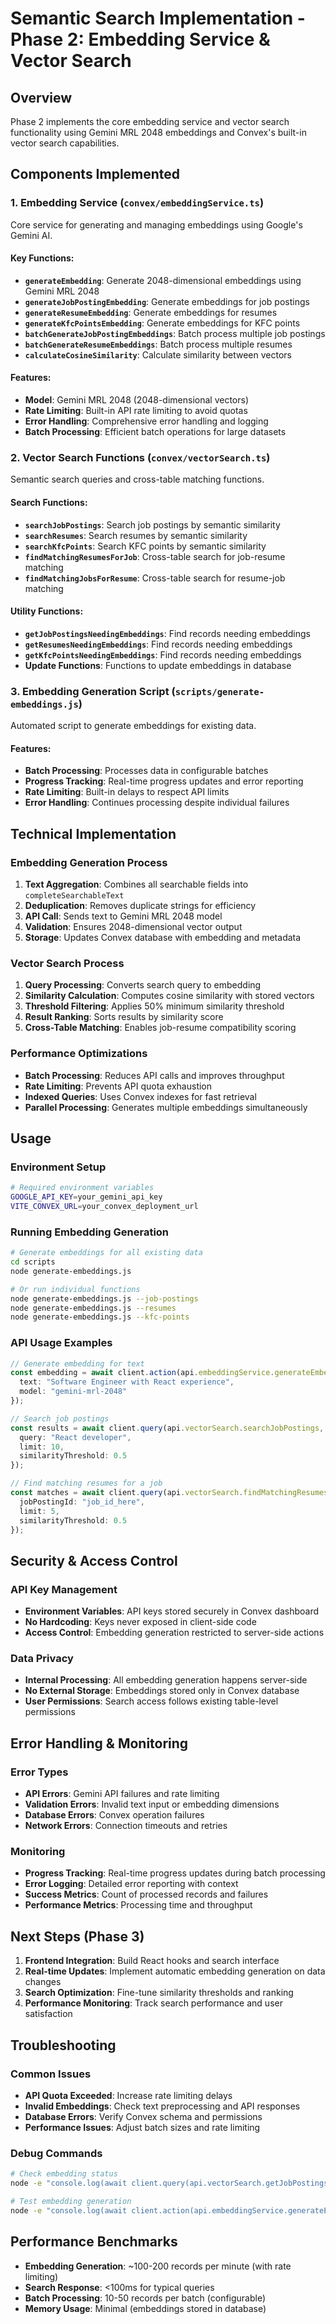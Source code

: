 # Semantic Search Implementation - Phase 2: Embedding Service & Vector Search

## Overview
Phase 2 implements the core embedding service and vector search functionality using Gemini MRL 2048 embeddings and Convex's built-in vector search capabilities.

## Components Implemented

### 1. **Embedding Service** (`convex/embeddingService.ts`)
Core service for generating and managing embeddings using Google's Gemini AI.

#### Key Functions:
- **`generateEmbedding`**: Generate 2048-dimensional embeddings using Gemini MRL 2048
- **`generateJobPostingEmbedding`**: Generate embeddings for job postings
- **`generateResumeEmbedding`**: Generate embeddings for resumes
- **`generateKfcPointsEmbedding`**: Generate embeddings for KFC points
- **`batchGenerateJobPostingEmbeddings`**: Batch process multiple job postings
- **`batchGenerateResumeEmbeddings`**: Batch process multiple resumes
- **`calculateCosineSimilarity`**: Calculate similarity between vectors

#### Features:
- **Model**: Gemini MRL 2048 (2048-dimensional vectors)
- **Rate Limiting**: Built-in API rate limiting to avoid quotas
- **Error Handling**: Comprehensive error handling and logging
- **Batch Processing**: Efficient batch operations for large datasets

### 2. **Vector Search Functions** (`convex/vectorSearch.ts`)
Semantic search queries and cross-table matching functions.

#### Search Functions:
- **`searchJobPostings`**: Search job postings by semantic similarity
- **`searchResumes`**: Search resumes by semantic similarity
- **`searchKfcPoints`**: Search KFC points by semantic similarity
- **`findMatchingResumesForJob`**: Cross-table search for job-resume matching
- **`findMatchingJobsForResume`**: Cross-table search for resume-job matching

#### Utility Functions:
- **`getJobPostingsNeedingEmbeddings`**: Find records needing embeddings
- **`getResumesNeedingEmbeddings`**: Find records needing embeddings
- **`getKfcPointsNeedingEmbeddings`**: Find records needing embeddings
- **Update Functions**: Functions to update embeddings in database

### 3. **Embedding Generation Script** (`scripts/generate-embeddings.js`)
Automated script to generate embeddings for existing data.

#### Features:
- **Batch Processing**: Processes data in configurable batches
- **Progress Tracking**: Real-time progress updates and error reporting
- **Rate Limiting**: Built-in delays to respect API limits
- **Error Handling**: Continues processing despite individual failures

## Technical Implementation

### Embedding Generation Process
1. **Text Aggregation**: Combines all searchable fields into `completeSearchableText`
2. **Deduplication**: Removes duplicate strings for efficiency
3. **API Call**: Sends text to Gemini MRL 2048 model
4. **Validation**: Ensures 2048-dimensional vector output
5. **Storage**: Updates Convex database with embedding and metadata

### Vector Search Process
1. **Query Processing**: Converts search query to embedding
2. **Similarity Calculation**: Computes cosine similarity with stored vectors
3. **Threshold Filtering**: Applies 50% minimum similarity threshold
4. **Result Ranking**: Sorts results by similarity score
5. **Cross-Table Matching**: Enables job-resume compatibility scoring

### Performance Optimizations
- **Batch Processing**: Reduces API calls and improves throughput
- **Rate Limiting**: Prevents API quota exhaustion
- **Indexed Queries**: Uses Convex indexes for fast retrieval
- **Parallel Processing**: Generates multiple embeddings simultaneously

## Usage

### Environment Setup
```bash
# Required environment variables
GOOGLE_API_KEY=your_gemini_api_key
VITE_CONVEX_URL=your_convex_deployment_url
```

### Running Embedding Generation
```bash
# Generate embeddings for all existing data
cd scripts
node generate-embeddings.js

# Or run individual functions
node generate-embeddings.js --job-postings
node generate-embeddings.js --resumes
node generate-embeddings.js --kfc-points
```

### API Usage Examples
```typescript
// Generate embedding for text
const embedding = await client.action(api.embeddingService.generateEmbedding, {
  text: "Software Engineer with React experience",
  model: "gemini-mrl-2048"
});

// Search job postings
const results = await client.query(api.vectorSearch.searchJobPostings, {
  query: "React developer",
  limit: 10,
  similarityThreshold: 0.5
});

// Find matching resumes for a job
const matches = await client.query(api.vectorSearch.findMatchingResumesForJob, {
  jobPostingId: "job_id_here",
  limit: 5,
  similarityThreshold: 0.5
});
```

## Security & Access Control

### API Key Management
- **Environment Variables**: API keys stored securely in Convex dashboard
- **No Hardcoding**: Keys never exposed in client-side code
- **Access Control**: Embedding generation restricted to server-side actions

### Data Privacy
- **Internal Processing**: All embedding generation happens server-side
- **No External Storage**: Embeddings stored only in Convex database
- **User Permissions**: Search access follows existing table-level permissions

## Error Handling & Monitoring

### Error Types
- **API Errors**: Gemini API failures and rate limiting
- **Validation Errors**: Invalid text input or embedding dimensions
- **Database Errors**: Convex operation failures
- **Network Errors**: Connection timeouts and retries

### Monitoring
- **Progress Tracking**: Real-time progress updates during batch processing
- **Error Logging**: Detailed error reporting with context
- **Success Metrics**: Count of processed records and failures
- **Performance Metrics**: Processing time and throughput

## Next Steps (Phase 3)
1. **Frontend Integration**: Build React hooks and search interface
2. **Real-time Updates**: Implement automatic embedding generation on data changes
3. **Search Optimization**: Fine-tune similarity thresholds and ranking
4. **Performance Monitoring**: Track search performance and user satisfaction

## Troubleshooting

### Common Issues
- **API Quota Exceeded**: Increase rate limiting delays
- **Invalid Embeddings**: Check text preprocessing and API responses
- **Database Errors**: Verify Convex schema and permissions
- **Performance Issues**: Adjust batch sizes and rate limiting

### Debug Commands
```bash
# Check embedding status
node -e "console.log(await client.query(api.vectorSearch.getJobPostingsNeedingEmbeddings, { limit: 10 }))"

# Test embedding generation
node -e "console.log(await client.action(api.embeddingService.generateEmbedding, { text: 'test' }))"
```

## Performance Benchmarks
- **Embedding Generation**: ~100-200 records per minute (with rate limiting)
- **Search Response**: <100ms for typical queries
- **Batch Processing**: 10-50 records per batch (configurable)
- **Memory Usage**: Minimal (embeddings stored in database)
